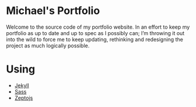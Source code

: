 # Michael's Portfolio
Welcome to the source code of my portfolio website. In an effort to keep my portfolio as
up to date and up to spec as I possibly can; I’m throwing it out into the wild to force me to keep updating, rethinking and redesigning the project as much logically possible.

# Using
- [Jekyll](https://jekyllrb.com)
- [Sass](http://sass-lang.com/)
- [Zeptojs](http://zeptojs.com/)
